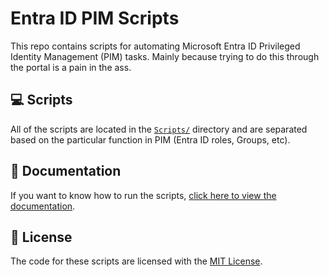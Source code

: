 # Entra ID PIM Scripts

This repo contains scripts for automating Microsoft Entra ID Privileged Identity Management (PIM) tasks. Mainly because trying to do this through the portal is a pain in the ass.

## 💻 Scripts

All of the scripts are located in the [`Scripts/`](./Scripts/) directory and are separated based on the particular function in PIM (Entra ID roles, Groups, etc).

## 📖 Documentation

If you want to know how to run the scripts, [click here to view the documentation](./Docs/).

## 🤝 License

The code for these scripts are licensed with the [MIT License](./LICENSE).
